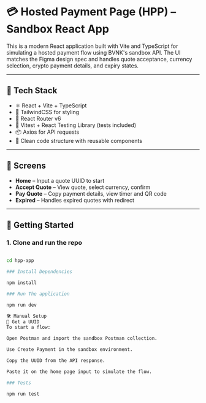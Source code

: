 # 💳 Hosted Payment Page (HPP) – Sandbox React App

This is a modern React application built with Vite and TypeScript for simulating a hosted payment flow using BVNK's sandbox API. The UI matches the Figma design spec and handles quote acceptance, currency selection, crypto payment details, and expiry states.

---

## 🚀 Tech Stack

- ⚛️ React + Vite + TypeScript
- 💨 TailwindCSS for styling
- 🧩 React Router v6
- 🧪 Vitest + React Testing Library (tests included)
- 📦 Axios for API requests
- 🧠 Clean code structure with reusable components

---

## 📸 Screens

- **Home** – Input a quote UUID to start
- **Accept Quote** – View quote, select currency, confirm
- **Pay Quote** – Copy payment details, view timer and QR code
- **Expired** – Handles expired quotes with redirect

---

## 🔧 Getting Started

### 1. Clone and run the repo
```bash

cd hpp-app

### Install Dependencies

npm install

### Run The application

npm run dev

🛠 Manual Setup
🔑 Get a UUID
To start a flow:

Open Postman and import the sandbox Postman collection.

Use Create Payment in the sandbox environment.

Copy the UUID from the API response.

Paste it on the home page input to simulate the flow.

### Tests

npm run test

